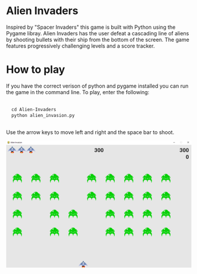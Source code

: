 # Alien Invaders
Inspired by "Spacer Invaders" this game is built with Python using the Pygame libray. Alien Invaders has the user defeat a cascading line of aliens by shooting bullets with their ship from the bottom of the screen. The game features progressively challenging levels and a score tracker. 

<h1>How to play</h1>

If you have the correct verison of python and pygame installed you can run the game in the command line. To play, enter the following:

<pre>
<code>
  cd Alien-Invaders
  python alien_invasion.py
</code>
</pre>

Use the arrow keys to move left and right and the space bar to shoot.

![Screenshot](https://github.com/ryankinnard/Alien-Invaders/blob/main/images/Screenshot%20alien.png)

